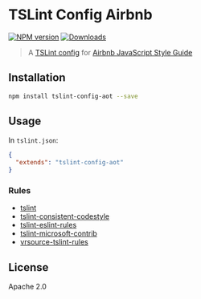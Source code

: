 # TSLint Config Airbnb

[![NPM version](https://img.shields.io/npm/v/tslint-config-airbnb.svg?style=flat)](https://www.npmjs.com/package/tslint-config-airbnb)
[![Downloads](http://img.shields.io/npm/dm/tslint-config-airbnb.svg?style=flat)](https://npmjs.org/package/tslint-config-airbnb)

> A [TSLint config](https://palantir.github.io/tslint/usage/tslint-json/) for [Airbnb JavaScript Style Guide](https://github.com/airbnb/javascript)

## Installation

```sh
npm install tslint-config-aot --save
```

## Usage

In `tslint.json`:

```json
{
  "extends": "tslint-config-aot"
}
```

### Rules

* [tslint](https://www.npmjs.com/package/tslint)
* [tslint-consistent-codestyle](https://www.npmjs.com/package/tslint-consistent-codestyle)
* [tslint-eslint-rules](https://www.npmjs.com/package/tslint-eslint-rules)
* [tslint-microsoft-contrib](https://www.npmjs.com/package/tslint-microsoft-contrib)
* [vrsource-tslint-rules](https://www.npmjs.com/package/vrsource-tslint-rules)

## License

Apache 2.0
